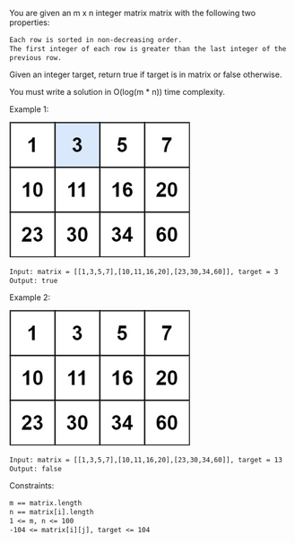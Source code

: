 You are given an m x n integer matrix matrix with the following two properties:

    Each row is sorted in non-decreasing order.
    The first integer of each row is greater than the last integer of the previous row.

Given an integer target, return true if target is in matrix or false otherwise.

You must write a solution in O(log(m * n)) time complexity.

 

Example 1:

![mat](mat.jpg)

    Input: matrix = [[1,3,5,7],[10,11,16,20],[23,30,34,60]], target = 3
    Output: true

Example 2:

![mat2](mat2.jpg)

    Input: matrix = [[1,3,5,7],[10,11,16,20],[23,30,34,60]], target = 13
    Output: false

 

Constraints:

    m == matrix.length
    n == matrix[i].length
    1 <= m, n <= 100
    -104 <= matrix[i][j], target <= 104


